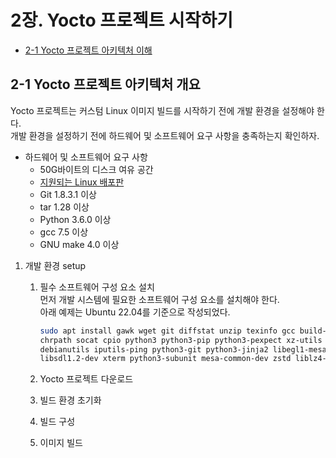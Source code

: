# 2장. **Yocto 프로젝트 시작하기**

  * [2-1 Yocto 프로젝트 아키텍처 이해](#2-1-yocto-프로젝트-아키텍처-개요)

## 2-1 Yocto 프로젝트 아키텍처 개요  
Yocto 프로젝트는 커스텀 Linux 이미지 빌드를 시작하기 전에 개발 환경을 설정해야 한다.  
개발 환경을 설정하기 전에 하드웨어 및 소프트웨어 요구 사항을 충족하는지 확인하자.  

  * 하드웨어 및 소프트웨어 요구 사항  
    * 50G바이트의 디스크 여유 공간  
    * [지원되는 Linux 배포판](https://docs.yoctoproject.org/ref-manual/system-requirements.html#supported-linux-distributions)  
    * Git 1.8.3.1 이상
    * tar 1.28 이상
    * Python 3.6.0 이상
    * gcc 7.5 이상
    * GNU make 4.0 이상
    
  1. 개발 환경 setup  
      1. 필수 소프트웨어 구성 요소 설치  
      먼저 개발 시스템에 필요한 소프트웨어 구성 요소를 설치해야 한다.  
      아래 예제는 Ubuntu 22.04를 기준으로 작성되었다.  

          ``` bash
          sudo apt install gawk wget git diffstat unzip texinfo gcc build-essential \
          chrpath socat cpio python3 python3-pip python3-pexpect xz-utils \
          debianutils iputils-ping python3-git python3-jinja2 libegl1-mesa \
          libsdl1.2-dev xterm python3-subunit mesa-common-dev zstd liblz4-tool
          ```
      2. Yocto 프로젝트 다운로드  

      3. 빌드 환경 초기화  

      4. 빌드 구성  

      5. 이미지 빌드  